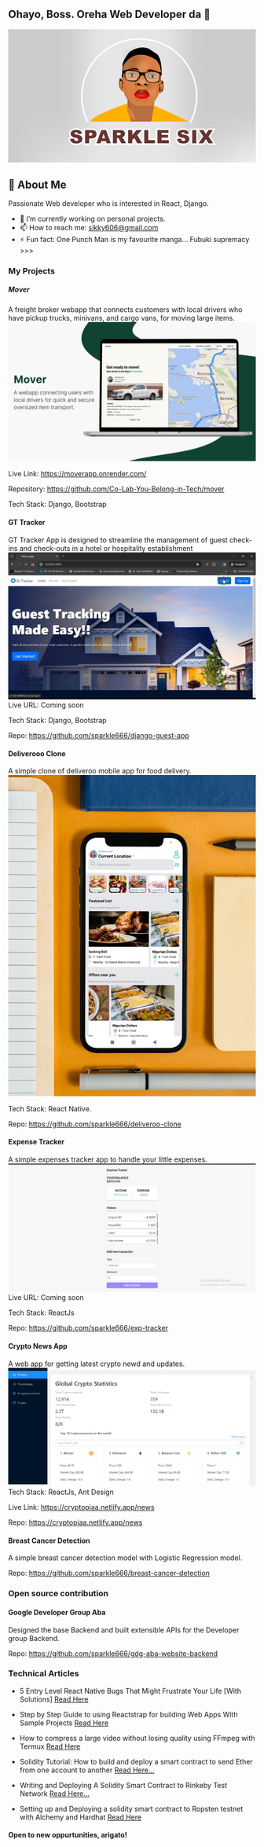 ## Ohayo, Boss. Oreha Web Developer da 👋
![Yours Truly](sparklehalf.PNG)


## 🚀 About Me
Passionate Web developer who is interested in React, Django.
- 🔭 I’m currently working on personal projects.
- 📫 How to reach me: sikky606@gmail.com
- ⚡ Fun fact: One Punch Man is my favourite manga... Fubuki supremacy >>>

### My Projects
##### Mover
A freight broker webapp that connects customers with local drivers who have pickup trucks, minivans, and cargo vans, for moving large items.
![Mover](moverapp.png)

Live Link: https://moverapp.onrender.com/

Repository: https://github.com/Co-Lab-You-Belong-in-Tech/mover

Tech Stack: Django, Bootstrap


#### GT Tracker

GT Tracker App is designed to streamline the management of guest check-ins and check-outs in a hotel or hospitality establishment
![Gtracker](gtracker.jpg)
Live URL: Coming soon

Tech Stack: Django, Bootstrap

Repo: https://github.com/sparkle666/django-guest-app

#### Deliverooo Clone
A simple clone of deliveroo mobile app for food delivery.
![Deliveroo](Deliveroo.jpg)

Tech Stack: React Native.

Repo: https://github.com/sparkle666/deliveroo-clone

#### Expense Tracker

A simple expenses tracker app to handle your little expenses.
![Expense Tracker](exp_tracker.png)
Live URL: Coming soon

Tech Stack: ReactJs

Repo: https://github.com/sparkle666/exp-tracker
#### Crypto News App

A web app for getting latest crypto newd and updates.
![Cryptoapp](cryptoapp.png)
Tech Stack: ReactJs, Ant Design

Live Link: https://cryptopiaa.netlify.app/news

Repo: https://cryptopiaa.netlify.app/news

#### Breast Cancer Detection
A simple breast cancer detection model with Logistic Regression model.

Repo: https://github.com/sparkle666/breast-cancer-detection

### Open source contribution

#### Google Developer Group Aba
Designed the base Backend and built extensible APIs for the Developer group Backend.

Repo: https://github.com/sparkle666/gdg-aba-website-backend

### Technical Articles
- 5 Entry Level React Native Bugs That Might Frustrate Your Life [With Solutions] [Read Here](https://dev.to/sparklesix/5-entry-level-react-native-bugs-that-might-frustrate-your-life-with-solutions-3abp)

- Step by Step Guide to using Reactstrap for building Web Apps With Sample Projects [Read Here](https://dev.to/sparklesix/step-by-step-guide-to-using-reactstrap-for-building-web-apps-with-sample-projects-455b)


- How to compress a large video without losing quality using FFmpeg with Termux [Read Here](https://dev.to/sparklesix/how-to-compress-a-large-video-without-losing-quality-using-ffmpeg-with-termux-1dhi)

- Solidity Tutorial: How to build and deploy a smart contract to send Ether from one account to another [Read Here...](https://dev.to/sparklesix/solidity-tutorial-how-to-build-and-deploy-a-smart-contract-to-send-ether-from-one-account-to-another-n54)
  
- Writing and Deploying A Solidity Smart Contract to Rinkeby Test Network [Read Here…](https://dev.to/sparklesix/writing-and-deploying-a-solidity-smart-contract-to-rinkeby-test-network-2d0k)
  
- Setting up and Deploying a solidity smart contract to Ropsten testnet with Alchemy and Hardhat [Read Here](https://sixtusanyanwu.hashnode.dev/setting-up-and-deploying-a-solidity-smart-contract-to-ropsten-testnet-with-alchemy-and-hardhat)

#### Open to new oppurtunities, arigato!
<!--
**sparkle666/sparkle666** is a ✨ _special_ ✨ repository because its `README.md` (this file) appears on your GitHub profile.

Here are some ideas to get you started:

- 🔭 I’m currently working on ...
- 🌱 I’m currently learning ...
- 👯 I’m looking to collaborate on ...
- 🤔 I’m looking for help with ...
- 💬 Ask me about ...
- 📫 How to reach me: ...
- 😄 Pronouns: ...
- ⚡ Fun fact: ...
-->

